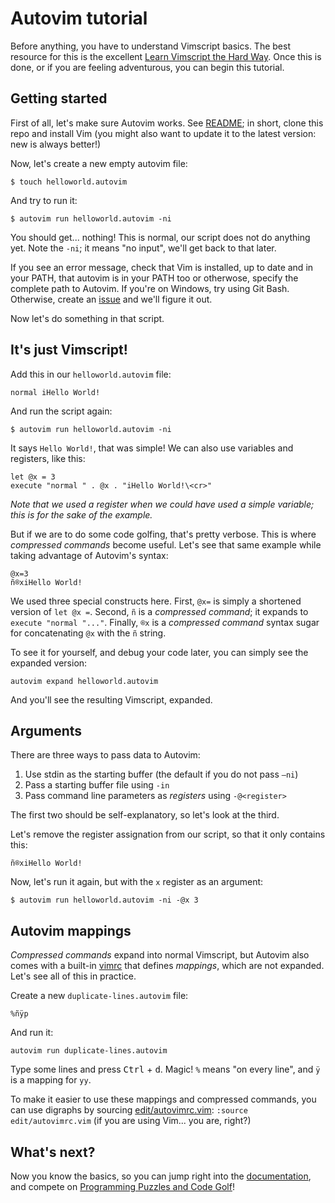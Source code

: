 # Autovim tutorial

Before anything, you have to understand Vimscript basics. The best resource for this is the excellent [Learn Vimscript the Hard Way](http://learnvimscriptthehardway.stevelosh.com). Once this is done, or if you are feeling adventurous, you can begin this tutorial.

## Getting started

First of all, let's make sure Autovim works. See [README](../README.md); in short, clone this repo and install Vim (you might also want to update it to the latest version: new is always better!)

Now, let's create a new empty autovim file:

    $ touch helloworld.autovim

And try to run it:

    $ autovim run helloworld.autovim -ni

You should get... nothing! This is normal, our script does not do anything yet. Note the `-ni`; it means "no input", we'll get back to that later.

If you see an error message, check that Vim is installed, up to date and in your PATH, that autovim is in your PATH too or otherwose, specify the complete path to Autovim. If you're on Windows, try using Git Bash. Otherwise, create an [issue](https://github.com/christianrondeau/autovim/issues) and we'll figure it out.

Now let's do something in that script.

## It's just Vimscript!

Add this in our `helloworld.autovim` file:

    normal iHello World!

And run the script again:

    $ autovim run helloworld.autovim -ni

It says `Hello World!`, that was simple! We can also use variables and registers, like this:

    let @x = 3
    execute "normal " . @x . "iHello World!\<cr>"

*Note that we used a register when we could have used a simple variable; this is for the sake of the example.*

But if we are to do some code golfing, that's pretty verbose. This is where *compressed commands* become useful. Let's see that same example while taking advantage of Autovim's syntax:

    @x=3
    ñ®xiHello World!

We used three special constructs here. First, `@x=` is simply a shortened version of `let @x =`. Second, `ñ` is a *compressed command*; it expands to `execute "normal "..."`. Finally, `®x` is a *compressed command* syntax sugar for concatenating `@x` with the `ñ` string.

To see it for yourself, and debug your code later, you can simply see the expanded version:

    autovim expand helloworld.autovim

And you'll see the resulting Vimscript, expanded.

## Arguments

There are three ways to pass data to Autovim:

1. Use stdin as the starting buffer (the default if you do not pass `—ni`)
2. Pass a starting buffer file using `-in`
3. Pass command line parameters as *registers* using `-@<register>`

The first two should be self-explanatory, so let's look at the third.

Let's remove the register assignation from our script, so that it only contains this:

    ñ®xiHello World!

Now, let's run it again, but with the `x` register as an argument:

    $ autovim run helloworld.autovim -ni -@x 3

## Autovim mappings

_Compressed commands_ expand into normal Vimscript, but Autovim also comes with a built-in [vimrc](../src/vimrc.vim) that defines _mappings_, which are not expanded. Let's see all of this in practice.

Create a new `duplicate-lines.autovim` file:

    %ñÿp

And run it:

    autovim run duplicate-lines.autovim

Type some lines and press <kbd>Ctrl</kbd> + <kbd>d</kbd>. Magic! `%` means "on every line", and `ÿ` is a mapping for `yy`.

To make it easier to use these mappings and compressed commands, you can use digraphs by sourcing [edit/autovimrc.vim](../edit/autovimrc.vim):  `:source edit/autovimrc.vim` (if you are using Vim... you are, right?)

## What's next?

Now you know the basics, so you can jump right into the [documentation](index.md), and compete on [Programming Puzzles and Code Golf](http://codegolf.stackexchange.com)!
